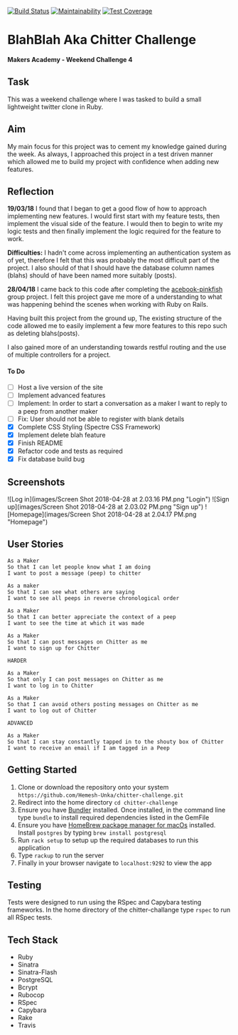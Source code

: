 [![Build Status](https://travis-ci.org/makersacademy/chitter-challenge.svg?branch=master)](https://travis-ci.org/makersacademy/chitter-challenge) [![Maintainability](https://api.codeclimate.com/v1/badges/bcb14df222436245f691/maintainability)](https://codeclimate.com/github/Hemesh-Unka/BlahBlah/maintainability) [![Test Coverage](https://api.codeclimate.com/v1/badges/bcb14df222436245f691/test_coverage)](https://codeclimate.com/github/Hemesh-Unka/BlahBlah/test_coverage)

#  BlahBlah Aka Chitter Challenge
**Makers Academy - Weekend Challenge 4**

## Task

This was a weekend challenge where I was tasked to build a small lightweight twitter clone in Ruby.

## Aim
My main focus for this project was to cement my knowledge gained during the week. As always, I approached this project in a test driven manner which allowed me to build my project with confidence when adding new features.

## Reflection

**19/03/18**
I found that I began to get a good flow of how to approach implementing new features. I would first start with my feature tests, then implement the visual side of the feature. I would then to begin to write my logic tests and then finally implement the logic required for the feature to work.

**Difficulties:** I hadn't come across implementing an authentication system as of yet, therefore I felt that this was probably the most difficult part of the project. I also should of that I should have the database column names (blahs) should of have been named more suitably (posts).

**28/04/18**
I came back to this code after completing the [acebook-pinkfish](acebook-pinkfish) group project. I felt this project gave me more of a understanding to what was happening behind the scenes when working with Ruby on Rails.

Having built this project from the ground up, The existing structure of the code allowed me to easily implement a few more features to this repo such as deleting blahs(posts).

I also gained more of an understanding towards restful routing and the use of multiple controllers for a project.

#### To Do
- [ ] Host a live version of the site
- [ ] Implement advanced features
- [ ] Implement: In order to start a conversation as a maker I want to reply to a peep from another maker
- [ ] Fix: User should not be able to register with blank details
- [x] Complete CSS Styling (Spectre CSS Framework)
- [x] Implement delete blah feature
- [x] Finish README
- [x] Refactor code and tests as required
- [x] Fix database build bug

## Screenshots
![Log in](images/Screen Shot 2018-04-28 at 2.03.16 PM.png "Login")
![Sign up](images/Screen Shot 2018-04-28 at 2.03.02 PM.png "Sign up")
![Homepage](images/Screen Shot 2018-04-28 at 2.04.17 PM.png "Homepage")

## User Stories
```
As a Maker
So that I can let people know what I am doing  
I want to post a message (peep) to chitter

As a maker
So that I can see what others are saying  
I want to see all peeps in reverse chronological order

As a Maker
So that I can better appreciate the context of a peep
I want to see the time at which it was made

As a Maker
So that I can post messages on Chitter as me
I want to sign up for Chitter

HARDER

As a Maker
So that only I can post messages on Chitter as me
I want to log in to Chitter

As a Maker
So that I can avoid others posting messages on Chitter as me
I want to log out of Chitter

ADVANCED

As a Maker
So that I can stay constantly tapped in to the shouty box of Chitter
I want to receive an email if I am tagged in a Peep
```

## Getting Started
1. Clone or download the repository onto your system `https://github.com/Hemesh-Unka/chitter-challenge.git`
2. Redirect into the home directory `cd chitter-challenge`
3. Ensure you have [Bundler](http://bundler.io/) installed. Once installed, in the command line type `bundle` to install required dependencies listed in the GemFile
4. Ensure you have [HomeBrew package manager for macOs](https://brew.sh/) installed. Install `postgres` by typing `brew install postgresql`
5. Run `rack setup` to setup up the required databases to run this application
4. Type `rackup` to run the server
5. Finally in your browser navigate to `localhost:9292` to view the app

## Testing
Tests were designed to run using the RSpec and Capybara testing frameworks. In the home directory of the chitter-challange type `rspec` to run all RSpec tests.

## Tech Stack

* Ruby
* Sinatra
* Sinatra-Flash
* PostgreSQL
* Bcrypt
* Rubocop
* RSpec
* Capybara
* Rake
* Travis

